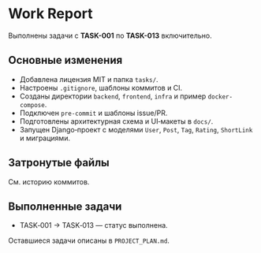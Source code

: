 # Work Report

Выполнены задачи с **TASK-001** по **TASK-013** включительно.

## Основные изменения

- Добавлена лицензия MIT и папка `tasks/`.
- Настроены `.gitignore`, шаблоны коммитов и CI.
- Созданы директории `backend`, `frontend`, `infra` и пример `docker-compose`.
- Подключен `pre-commit` и шаблоны issue/PR.
- Подготовлены архитектурная схема и UI‑макеты в `docs/`.
- Запущен Django‑проект с моделями `User`, `Post`, `Tag`, `Rating`, `ShortLink` и миграциями.

## Затронутые файлы

См. историю коммитов.

## Выполненные задачи

- TASK‑001 → TASK‑013 — статус выполнена.

Оставшиеся задачи описаны в `PROJECT_PLAN.md`.
